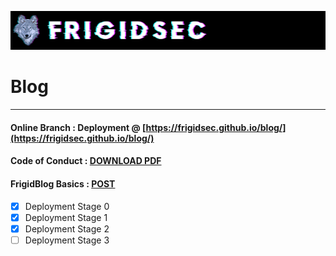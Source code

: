 ![](https://raw.githubusercontent.com/FrigidSec/Documents/master/Graphics/Logo/webbanner_728x90px.png)

# Blog

---
#### Online Branch : Deployment @ [https://frigidsec.github.io/blog/](https://frigidsec.github.io/blog/)
#### Code of Conduct : [DOWNLOAD PDF](https://github.com/FrigidSec/Documents/raw/master/CodeOfConduct/Blog/FrigidBlog_CodeOfConduct_v1.pdf)
#### FrigidBlog Basics : [POST](https://frigidsec.github.io/blog/2020/08/30/dinosaurs)


- [x] Deployment Stage 0
- [x] Deployment Stage 1
- [x] Deployment Stage 2
- [ ] Deployment Stage 3
